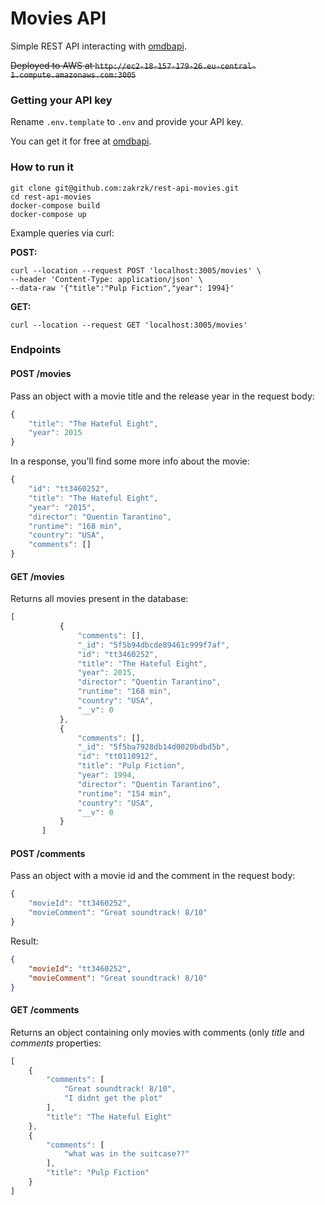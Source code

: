 # Movies API

Simple REST API interacting with [omdbapi](http://www.omdbapi.com).

~~Deployed to AWS at `http://ec2-18-157-179-26.eu-central-1.compute.amazonaws.com:3005`~~

### Getting your API key

Rename `.env.template` to `.env` and provide your API key. 

You can get it for free at [omdbapi](http://www.omdbapi.com).

### How to run it

```
git clone git@github.com:zakrzk/rest-api-movies.git
cd rest-api-movies
docker-compose build
docker-compose up
```

Example queries via curl:

**POST:**

```
curl --location --request POST 'localhost:3005/movies' \
--header 'Content-Type: application/json' \
--data-raw '{"title":"Pulp Fiction","year": 1994}'
```

**GET:**

`curl --location --request GET 'localhost:3005/movies'`


###  Endpoints 

#### POST /movies

Pass an object with a movie title and the release year in the request body:

```javascript
{
    "title": "The Hateful Eight",
    "year": 2015
}
```

In a response, you'll find some more info about the movie:

```javascript
{
    "id": "tt3460252",
    "title": "The Hateful Eight",
    "year": "2015",
    "director": "Quentin Tarantino",
    "runtime": "168 min",
    "country": "USA",
    "comments": []
}
```

#### GET /movies

Returns all movies present in the database:

```javascript
[
           {
               "comments": [],
               "_id": "5f5b94dbcde89461c999f7af",
               "id": "tt3460252",
               "title": "The Hateful Eight",
               "year": 2015,
               "director": "Quentin Tarantino",
               "runtime": "168 min",
               "country": "USA",
               "__v": 0
           },
           {
               "comments": [],
               "_id": "5f5ba7928db14d0020bdbd5b",
               "id": "tt0110912",
               "title": "Pulp Fiction",
               "year": 1994,
               "director": "Quentin Tarantino",
               "runtime": "154 min",
               "country": "USA",
               "__v": 0
           }
       ]
```


#### POST /comments

Pass an object with a movie id and the comment in the request body:

```javascript
{
    "movieId": "tt3460252",
    "movieComment": "Great soundtrack! 8/10"
}
```

Result:

```json
{
    "movieId": "tt3460252",
    "movieComment": "Great soundtrack! 8/10"
}
```

#### GET /comments

Returns an object containing only movies with comments (only *title* and *comments* properties:

```javascript
[
    {
        "comments": [
            "Great soundtrack! 8/10",
            "I didnt get the plot"
        ],
        "title": "The Hateful Eight"
    },
    {
        "comments": [
            "what was in the suitcase??"
        ],
        "title": "Pulp Fiction"
    }
]
```


